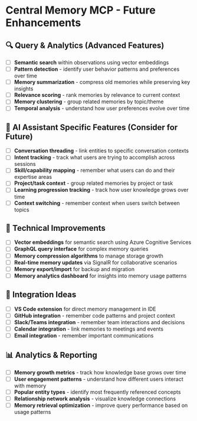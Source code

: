 # Central Memory MCP - Future Enhancements

## 🔍 Query & Analytics (Advanced Features)
- [ ] **Semantic search** within observations using vector embeddings
- [ ] **Pattern detection** - identify user behavior patterns and preferences over time
- [ ] **Memory summarization** - compress old memories while preserving key insights
- [ ] **Relevance scoring** - rank memories by relevance to current context
- [ ] **Memory clustering** - group related memories by topic/theme
- [ ] **Temporal analysis** - understand how user preferences evolve over time

## 🤖 AI Assistant Specific Features (Consider for Future)
- [ ] **Conversation threading** - link entities to specific conversation contexts
- [ ] **Intent tracking** - track what users are trying to accomplish across sessions
- [ ] **Skill/capability mapping** - remember what users can do and their expertise areas
- [ ] **Project/task context** - group related memories by project or task
- [ ] **Learning progression tracking** - track how user knowledge grows over time
- [ ] **Context switching** - remember context when users switch between topics

## 🔧 Technical Improvements
- [ ] **Vector embeddings** for semantic search using Azure Cognitive Services
- [ ] **GraphQL query interface** for complex memory queries
- [ ] **Memory compression algorithms** to manage storage growth
- [ ] **Real-time memory updates** via SignalR for collaborative scenarios
- [ ] **Memory export/import** for backup and migration
- [ ] **Memory analytics dashboard** for insights into memory usage patterns

## 🎯 Integration Ideas
- [ ] **VS Code extension** for direct memory management in IDE
- [ ] **GitHub integration** - remember code patterns and project context
- [ ] **Slack/Teams integration** - remember team interactions and decisions
- [ ] **Calendar integration** - link memories to meetings and events
- [ ] **Email integration** - remember important communications

## 📊 Analytics & Reporting
- [ ] **Memory growth metrics** - track how knowledge base grows over time
- [ ] **User engagement patterns** - understand how different users interact with memory
- [ ] **Popular entity types** - identify most frequently referenced concepts
- [ ] **Relationship network analysis** - visualize knowledge connections
- [ ] **Memory retrieval optimization** - improve query performance based on usage patterns
